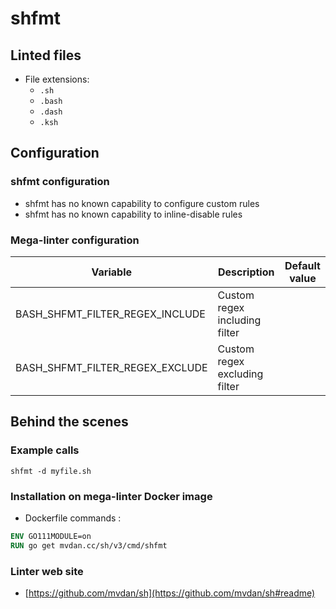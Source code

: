 <!-- markdownlint-disable MD033 MD041 -->
<!-- Generated by .automation/build.py, please do not update manually -->
# shfmt

## Linted files

- File extensions:
  - `.sh`
  - `.bash`
  - `.dash`
  - `.ksh`

## Configuration

### shfmt configuration

- shfmt has no known capability to configure custom rules
- shfmt has no known capability to inline-disable rules

### Mega-linter configuration

| Variable | Description | Default value |
| ----------------- | -------------- | -------------- |
| BASH_SHFMT_FILTER_REGEX_INCLUDE | Custom regex including filter |  |
| BASH_SHFMT_FILTER_REGEX_EXCLUDE | Custom regex excluding filter |  |

## Behind the scenes

### Example calls

```shell
shfmt -d myfile.sh
```


### Installation on mega-linter Docker image

- Dockerfile commands :
```dockerfile
ENV GO111MODULE=on
RUN go get mvdan.cc/sh/v3/cmd/shfmt
```


### Linter web site
- [https://github.com/mvdan/sh](https://github.com/mvdan/sh#readme)

